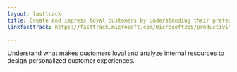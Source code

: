 ```yaml
---
layout: fasttrack
title: Create and impress loyal customers by understanding their preferences
linkfasttrack: https://fasttrack.microsoft.com/microsoft365/productivitylibrary/Create-and-impress-loyal-customers-by-understanding-their-preferences 

---
```

Understand what makes customers loyal and analyze internal resources to design personalized customer experiences.